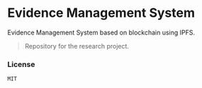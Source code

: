 # Evidence Management System
Evidence Management System based on blockchain using IPFS.

> Repository for the research project.

### License
```
MIT
```

